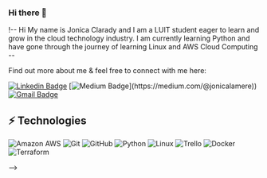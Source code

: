 <!-- LUIT GitHub Profile Template -->

### Hi there 👋

!-- Hi My name is Jonica Clarady and I am a LUIT student eager to learn and grow in the cloud technology industry.  I am currently learning Python and have gone through the journey of learning Linux and AWS Cloud Computing --

Find out more about me & feel free to connect with me here:

<!-- Replace the fields below with the information requested. Remember to remove the encapsulating <> characters. For spaces in names, use %20 (e.g. Broadus%20Palmer) -->

[![Linkedin Badge](https://img.shields.io/badge/-Jonica%20Clarady-blue?style=flat-square&logo=Linkedin&logoColor=white&link=https://www.linkedin.com/in/jonica-clarady/)](https://www.linkedin.com/in/jonica-clarady/)
[![Medium Badge](https://img.shields.io/badge/Jonica%20Clarady-12100E?style=flat-square&logo=medium&logoColor=white&link=(https://medium.com/@jonicalamere))](https://medium.com/@jonicalamere))
[![Gmail Badge](https://img.shields.io/badge/-jonicalamere@gmail.com-c14438?style=flat-square&logo=Gmail&logoColor=white&link=mailto:jonicalamere@gmail.com)](mailto:jonicalamere@gmail.com)


## ⚡ Technologies


![Amazon AWS](https://img.shields.io/badge/Amazon%20AWS-232F3E?style=flat-square&logo=amazon-aws)
![Git](https://img.shields.io/badge/-Git-black?style=flat-square&logo=git)
![GitHub](https://img.shields.io/badge/-GitHub-181717?style=flat-square&logo=github)
![Python](https://img.shields.io/badge/-Python-black?style=flat-square&logo=Python)
![Linux](https://img.shields.io/badge/Linux-FCC624?style=flat-square&logo=linux&logoColor=black)
![Trello](https://img.shields.io/badge/Trello-%23026AA7.svg?style=flat-square&logo=Trello&logoColor=white)
![Docker](https://img.shields.io/badge/docker-%230db7ed.svg?style=for-the-badge&logo=docker&logoColor=white)
![Terraform](https://img.shields.io/badge/terraform-%235835CC.svg?style=for-the-badge&logo=terraform&logoColor=white)

















-->
